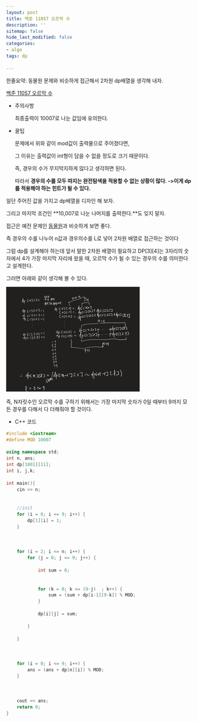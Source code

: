 ```yaml
---
layout: post
title: 백준 11057 오르막 수
description: ''
sitemap: false
hide_last_modified: false
categories:
- algo
tags: dp

---
```

한줄요약: 동물원 문제와 비슷하게 접근해서 2차원 dp배열을 생각해 내자.

[백준 11057 오르막 수](https://www.acmicpc.net/problem/11057)

* 주의사항

  최종출력이 10007로 나눈 값임에 유의한다.
* 꿀팁

  문제에서 위와 같이 mod값이 출력물으로 주어졌다면,

  그 이유는 출력값이 int형이 담을 수 없을 정도로 크기 때문이다.

  즉, 경우의 수가 무지막지하게 많다고 생각하면 된다.

  따라서 **경우의 수를 모두 따지는 완전탐색을 적용할 수 없는 상황이 많다. ->이게 dp를 적용해야 하는 힌트가 될 수 있다.**

일단 주어진 값을 가지고 dp배열을 디자인 해 보자.

그리고 마지막 조건인 **10,007로 나눈 나머지를 출력한다.**도 잊지 말자.

접근은 예전 문제인 [동물원](https://www.acmicpc.net/problem/1309)과 비슷하게 보면 좋다.

즉 경우의 수를 나누어 n값과 경우의수를 L로 넣어 2차원 배열로 접근하는 것이다

그럼 dp를 설계해야 하는데 앞서 말한 2차원 배열이 필요하고 DP\[3\]\[4\]는 3자리의 숫자에서 4가 가장 마지막 자리에 왔을 때, 오르막 수가 될 수 있는 경우의 수를 의미한다고 설계한다.

그러면 아래와 같이 생각해 볼 수 있다.

![](/uploads/blackboard.jpg)

즉, N자릿수인 오르막 수를 구하기 위해서는 가장 마지막 숫자가 0일 때부터 9까지 모든 경우를 다해서 다 더해줘야 할 것이다.

* C++ 코드

```cpp
#include <iostream>
#define MOD 10007

using namespace std;
int n, ans;
int dp[1001][11];
int i, j,k;

int main(){
    cin >> n;
    

    //init
    for (i = 0; i <= 9; i++) {
        dp[1][i] = 1;
    }



    for (i = 2; i <= n; i++) {
        for (j = 0; j <= 9; j++) {

            int sum = 0;

            
            for (k = 0; k <= (9-j)  ; k++) {
                sum = (sum + dp[i-1][9-k]) % MOD;
            }

            dp[i][j] = sum;

        }

    }



    for (i = 0; i <= 9; i++) {
        ans = (ans + dp[n][i]) % MOD;
    }



    cout << ans;
    return 0;
}
```
